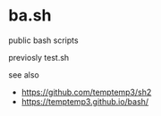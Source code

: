 # ba.sh

public bash scripts

previosly test.sh

see also 

 + <https://github.com/temptemp3/sh2>
 + <https://temptemp3.github.io/bash/>
